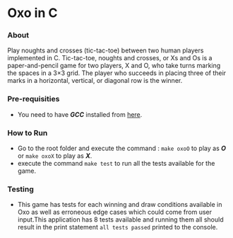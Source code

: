 # Oxo in C

### About

Play noughts and crosses (tic-tac-toe) between two human players implemented in C. Tic-tac-toe, noughts and crosses, or Xs and Os is a paper-and-pencil game for two players, X and O, who take turns marking the spaces in a 3×3 grid. The player who succeeds in placing three of their marks in a horizontal, vertical, or diagonal row is the winner.

### Pre-requisities 
* You need to have ***GCC*** installed from [here](https://gcc.gnu.org/install/).

### How to Run
* Go to the root folder and execute the command : ```make oxoO``` to play as ***O*** or ```make oxoX``` to play as ***X***.
* execute the command ```make test``` to run all the tests available for the game.

### Testing
* This game has tests for each winning and draw conditions available in Oxo as well as erroneous edge cases which could come from user input.This application has 8 tests available and running them all should result in the print statement ```all tests passed``` printed to the console. 

